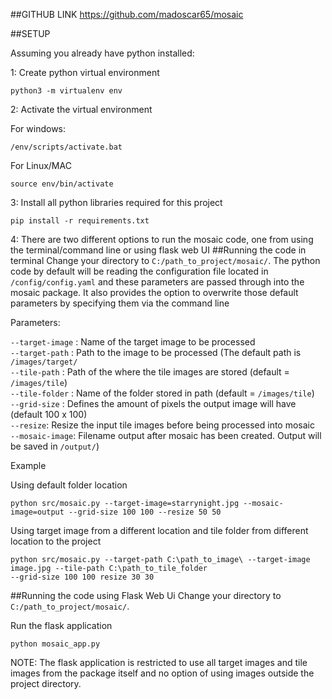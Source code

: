 ##GITHUB LINK
https://github.com/madoscar65/mosaic

##SETUP

Assuming you already have python installed:

1: Create python virtual environment 
```
python3 -m virtualenv env
```

2: Activate the virtual environment

For windows:
```
/env/scripts/activate.bat
```
For Linux/MAC
```
source env/bin/activate
```

3: Install all python libraries required for this project
```
pip install -r requirements.txt
```
4: There are two different options to run the mosaic code, one from using the terminal/command line or using flask 
web UI
##Running the code in terminal
Change your directory to ```C:/path_to_project/mosaic/```.
The python code by default will be reading the configuration file located in ```/config/config.yaml``` and 
these parameters are passed through into the mosaic package. It also provides the option 
to overwrite those default parameters by specifying them via the command line

Parameters:

```--target-image``` : Name of the target image to be processed <br/>
```--target-path``` : Path to the image to be processed (The default path is ```/images/target/```<br/>
```--tile-path``` : Path of the where the tile images are stored (default = ```/images/tile```)<br/>
```--tile-folder``` : Name of the folder stored in path (default = ```/images/tile```) <br/>
```--grid-size``` : Defines the amount of pixels the output image will have (default 100 x 100) <br/>
```--resize```: Resize the input tile images before being processed into mosaic <br/>
```--mosaic-image```: Filename output after mosaic has been created. Output will be saved in ```/output/```)

Example

Using default folder location
```
python src/mosaic.py --target-image=starrynight.jpg --mosaic-image=output --grid-size 100 100 --resize 50 50
```
 
 Using target image from a different location and tile folder from different location to the project
 ```
 python src/mosaic.py --target-path C:\path_to_image\ --target-image image.jpg --tile-path C:\path_to_tile_folder 
 --grid-size 100 100 resize 30 30 
 ```
 
 ##Running the code using Flask Web Ui
 Change your directory to ```C:/path_to_project/mosaic/```.
 
 Run the flask application
 ```
 python mosaic_app.py
 ```
 
 NOTE: The flask application is restricted to use all target images and tile images from the package itself and no option
 of using images outside the project directory.
